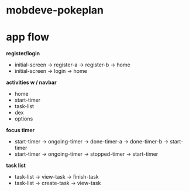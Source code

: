 # mobdeve-pokeplan

# app flow
**register/login**
- initial-screen -> register-a -> register-b -> home
- initial-screen -> login -> home

**activities w / navbar**
- home
- start-timer
- task-list
- dex
- options

**focus timer**
- start-timer -> ongoing-timer -> done-timer-a -> done-timer-b -> start-timer
- start-timer -> ongoing-timer -> stopped-timer -> start-timer

**task list**
- task-list -> view-task -> finish-task
- task-list -> create-task -> view-task
